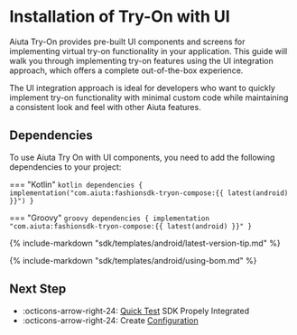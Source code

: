 # Installation of Try-On with UI

Aiuta Try-On provides pre-built UI components and screens for implementing virtual try-on functionality in your application. This guide will walk you through implementing try-on features using the UI integration approach, which offers a complete out-of-the-box experience.

The UI integration approach is ideal for developers who want to quickly implement try-on functionality with minimal custom code while maintaining a consistent look and feel with other Aiuta features.

## Dependencies

To use Aiuta Try On with UI components, you need to add the following dependencies to your project:

=== "Kotlin"
    ```kotlin
    dependencies {
        implementation("com.aiuta:fashionsdk-tryon-compose:{{ latest(android) }}")
    }
    ```

=== "Groovy"
    ```groovy
    dependencies {
        implementation "com.aiuta:fashionsdk-tryon-compose:{{ latest(android) }}"
    }
    ```

{% include-markdown "sdk/templates/android/latest-version-tip.md" %}

{% include-markdown "sdk/templates/android/using-bom.md" %}

## Next Step

<div class="grid cards" markdown>

- :octicons-arrow-right-24: [Quick Test](/sdk/android/tryon-ui/quick-test.md) SDK Propely Integrated
- :octicons-arrow-right-24: Create [Configuration](/sdk/android/tryon-ui/configuration.md)

</div>
